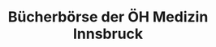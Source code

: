 ---
title: "Bücherbörse der ÖH Medizin Innsbruck"
url: /innsbruck/buecherboerse-der-oeh-medizin-innsbruck/
shop: Bücher
---
